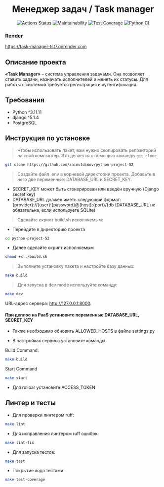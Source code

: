 <div align="center">
<h1>Менеджер задач / Task manager</h1>
</div>

<div align="center">

[![Actions Status](https://github.com/zainutdinov/python-project-52/actions/workflows/hexlet-check.yml/badge.svg)](https://github.com/zainutdinov/python-project-52/actions) [![Maintainability](https://api.codeclimate.com/v1/badges/716ca67008ef14b45bf1/maintainability)](https://codeclimate.com/github/zainutdinov/python-project-52/maintainability) [![Test Coverage](https://api.codeclimate.com/v1/badges/716ca67008ef14b45bf1/test_coverage)](https://codeclimate.com/github/zainutdinov/python-project-52/test_coverage) [![Python CI](https://github.com/zainutdinov/python-project-52/actions/workflows/pyci.yml/badge.svg)](https://github.com/zainutdinov/python-project-52/actions/workflows/pyci.yml)

</div>

### Render
https://task-manager-tst7.onrender.com


## Описание проекта

**«Task Manager»** – система управления задачами. Она позволяет ставить задачи, назначать исполнителей и менять их статусы. Для работы с системой требуется регистрация и аутентификация.

## Требования

- Python ^3.11.11
- django ^5.1.4
- PostgreSQL

## Инструкция по установке

> Чтобы использовать пакет, вам нужно скопировать репозиторий на свой компьютер. Это делается с помощью команды ``git clone``:

```bash
git clone https://github.com/zainutdinov/python-project-52
```

> Создайте файл .env в корневой директории проекта. Добавьте в него две переменные: DATABASE_URL и SECRET_KEY.

- SECRET_KEY может быть сгенерирован или введён вручную (Django secret key)
- DATABASE_URL должен иметь следующий формат: {provider}://{user}:{password}@{host}:{port}/{db (DATABASE_URL не обязательна, если используете SQLite)

> Сделайте скрипт build.sh исполняемым:

- Перейдите в директорию проекта
```bash
cd python-project-52
```

- Далее сделайте скрипт исполняемым
```bash
chmod +x ./build.sh
```

> Выполните установку пакета и настройте базу данных:

```bash
make build
```

> Для запуска в dev mode используйте команду:
```bash
make dev
```
URL-адрес сервера: http://127.0.0.1:8000.

#### При деплое на PaaS установите переменные DATABASE_URL, SECRET_KEY

- Также необходимо обновить ALLOWED_HOSTS в файле settings.py

- В настройках сервиса установите команды

Build Command:
```bash
make build
```

Start Command
```bash
make start
```

- Для rollbar установите ACCESS_TOKEN

## Линтер и тесты

- Для проверки линтером ruff:
```bash
make lint
```

- Для исправления линтером ruff ошибок:
```bash
make lint-fix
```

- Для запуска тестов:
```bash
make test
```

- Покрытие кода тестами:
```bash
make test-coverage
```